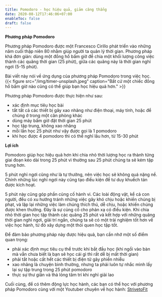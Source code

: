 ```yaml
---
title: Pomodoro - học hiệu quả, giảm căng thẳng
date: 2020-08-12T17:46:06+07:00
enableToc: false
draft: false
---
```


**Phương pháp Pomodoro**

Phương pháp Pomodoro được một Francesco Cirillo phát triển vào những năm cuối thập niên 80 nhằm giúp người ta quản lý thời gian. Phương pháp khá đơn giản: dùng một đồng hồ bấm giờ để chia một khối lượng công việc thành các quãng thời gian (25 phút), giữa các quãng này là thời gian nghỉ ngơi (5-15 phút).

Bài viết này nói về ứng dụng của phương pháp Pomodoro trong việc học.
{{< figure src="/img/timer-unsplash.jpeg" caption="Bất cứ một chiếc đồng hồ bấm giờ nào cũng có thể giúp bạn học hiệu quả hơn." >}}

Phương pháp Pomodoro được thực hiện như sau:

- xác định mục tiêu học bài
- tắt tất cả các thiết bị gây xao nhãng như điện thoại, máy tính, hoặc để chúng ở trong một căn phòng khác
- dùng máy bấm giờ đặt thời gian 25 phút
- học tập trung, không xao nhãng
- mỗi lần học 25 phút như vậy được gọi là 1 pomodoro
- khi học được 4 pomodoro thì có thể nghỉ lâu hơn, từ 15-30 phút

**Lợi ích**

Pomodoro giúp học hiệu quả hơn khi chia nhỏ thời lượng học ra thành từng giai đoạn kéo dài trong 25 phút vì thường sau 25 phút chúng ta sẽ kém tập trung hơn.

5 phút nghỉ ngơi cũng như là tự thưởng, nên việc học sẽ không quá nặng nề. Chính những lúc nghỉ ngơi này cũng tạo điều kiện để tư duy khuếch tán được kích hoạt.

5 phút này cũng góp phần củng cố hành vi. Các loài động vật, kể cả con người, đều có xu hướng tránh những việc gây khó chịu hoặc khiến chúng bị phạt, và lặp lại những việc làm chúng thích thú, dễ chịu, hoặc khiến chúng được khen thưởng. Đây là sự củng cố cho phản xạ có điều kiện. Khi chia nhỏ thời gian học tập thành các quãng 25 phút và kết hợp với những quãng thời gian nghỉ ngơi, giải trí ngắn, chúng ta sẽ có một trải nghiệm tốt hơn về việc học hành, từ đó xây dựng một thói quen học tập tốt.

Để đảm bảo phương pháp này được hiệu quả, bạn cần nhớ một số điểm quan trọng:

- phải xác định mục tiêu cụ thể trước khi bắt đầu học (khi ngồi vào bàn mà vẫn chưa biết là bạn sẽ học cái gì thì rất dễ bị mất thời gian)
- phải tắt hoặc cất hết các thiết bị điện tử gây phiền nhiễu
- xao nhãng là chuyện bình thường, nhưng ta phải luôn tự nhắc mình lấy lại sự tập trung trong 25 phút pomodoro
- thực sự thư giãn và thả lỏng tâm trí khi nghỉ giải lao

Cuối cùng, để có thêm động lực học hành, các bạn có thể học với phương pháp Pomodoro cùng với một Youtuber chuyên về học hành: [StrivetoFit](https://www.youtube.com/watch?v=dmDbesougG0)
